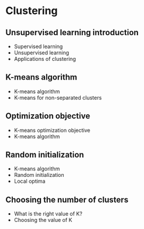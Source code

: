 # Clustering

## Unsupervised learning introduction   
* Supervised learning 
* Unsupervised learning 
* Applications of clustering 

## K-means algorithm
* K-means algorithm 
* K-means for non-separated clusters 

## Optimization objective
* K-means optimization objective
* K-means algorithm

## Random initialization
* K-means algorithm
* Random initialization
* Local optima 

## Choosing the number of clusters
* What is the right value of K? 
* Choosing the value of K 
